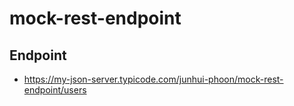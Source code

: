 # mock-rest-endpoint
## Endpoint
 * https://my-json-server.typicode.com/junhui-phoon/mock-rest-endpoint/users
